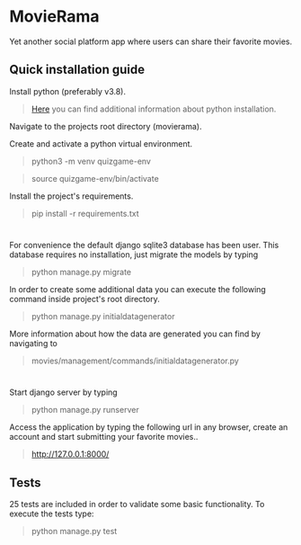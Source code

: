 # MovieRama

Yet another social platform app where users can share their favorite movies.

## Quick installation guide

Install python (preferably v3.8).
> <a href="https://realpython.com/installing-python/">Here</a> you can find additional information about python installation.

Navigate to the projects root directory (movierama).

Create and activate a python virtual environment.
> python3 -m venv quizgame-env

> source quizgame-env/bin/activate

Install the project's requirements.

> pip install -r requirements.txt

#
For convenience the default django sqlite3 database has been user. This database requires no installation, 
just migrate the models by typing
> python manage.py migrate

In order to create some additional data you can execute the following command inside project's root directory.
> python manage.py initialdatagenerator

More information about how the data are generated you can find by navigating to 
> movies/management/commands/initialdatagenerator.py

# 
Start django server by typing
> python manage.py runserver

Access the application by typing the following url in any browser, create an account and start submitting your 
favorite movies..
> http://127.0.0.1:8000/


## Tests 
25 tests are included in order to validate some basic functionality. To execute the tests type:
> python manage.py test

